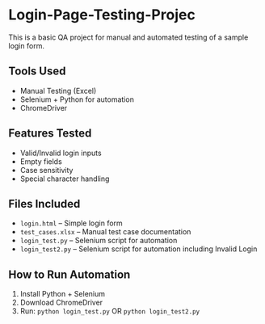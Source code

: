 # Login-Page-Testing-Projec
This is a basic QA project for manual and automated testing of a sample login form.

## Tools Used
- Manual Testing (Excel)
- Selenium + Python for automation
- ChromeDriver

## Features Tested
- Valid/Invalid login inputs
- Empty fields
- Case sensitivity
- Special character handling

## Files Included
- `login.html` – Simple login form
- `test_cases.xlsx` – Manual test case documentation
- `login_test.py` – Selenium script for automation
- `login_test2.py` – Selenium script for automation including Invalid Login

## How to Run Automation
1. Install Python + Selenium
2. Download ChromeDriver
3. Run: `python login_test.py` OR `python login_test2.py`
